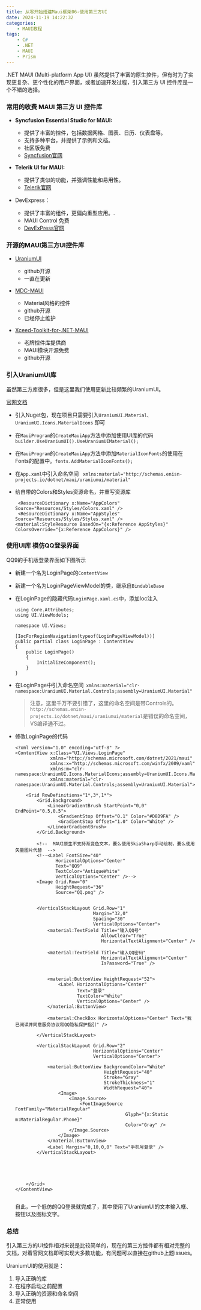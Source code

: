 ```yaml
---
title: 从零开始搭建Maui框架06-使用第三方UI
date: 2024-11-19 14:22:32
categories:
	- MAUI教程
tags:
	- C#
	- .NET
	- MAUI
	- Prism
---
```

.NET MAUI (Multi-platform App UI) 虽然提供了丰富的原生控件，但有时为了实现更复杂、更个性化的用户界面，或者加速开发过程，引入第三方 UI 控件库是一个不错的选择。

### 常用的收费 MAUI 第三方 UI 控件库

* **Syncfusion Essential Studio for MAUI:**

  * 提供了丰富的控件，包括数据网格、图表、日历、仪表盘等。
  * 支持多种平台，并提供了示例和文档。
  * 社区版免费
  * [Syncfusion官网](https://www.syncfusion.com/maui-controls)
* **Telerik UI for MAUI:**

  * 提供了类似的功能，并强调性能和易用性。
  * [Telerik官网](https://www.telerik.com/maui-ui)
* DevExpress：

  * 提供了丰富的组件，更偏向重型应用。.
  * MAUI Control 免费
  * [DevExPress官网](https://www.devexpress.com/maui/)

### 开源的MAUI第三方UI控件库

* [UraniumUI](https://github.com/enisn/UraniumUI)

  * github开源
  * 一直在更新
* [MDC-MAUI](https://github.com/mdc-maui/mdc-maui)

  * Material风格的控件
  * github开源
  * 已经停止维护
* [Xceed-Toolkit-for-.NET-MAUI](https://github.com/xceedsoftware/Xceed-Toolkit-for-.NET-MAUI)

  * 老牌控件库提供商
  * MAUI模块开源免费
  * github开源

### 引入UraniumUI库

虽然第三方库很多，但是这里我们使用更新比较频繁的UraniumUI。

[官网文档](https://enisn-projects.io/docs/en/uranium/latest/Getting-Started)

* 引入Nuget包，现在项目只需要引入`UraniumUI.Material、UraniumUI.Icons.MaterialIcons` 即可
* 在`MauiProgram`的`CreateMauiApp`方法中添加使用UI库的代码 `builder.UseUraniumUI().UseUraniumUIMaterial();`
* 在`MauiProgram`的`CreateMauiApp`方法中添加`MaterialIconFonts`的使用在Fonts的配置中。`fonts.AddMaterialIconFonts();`
* 在`App.xaml`中引入命名空间 ` xmlns:material="http://schemas.enisn-projects.io/dotnet/maui/uraniumui/material"`
* 给自带的Colors和Styles资源命名，并重写资源库

  ```
   <ResourceDictionary x:Name="AppColors" Source="Resources/Styles/Colors.xaml" />
   <ResourceDictionary x:Name="AppStyles" Source="Resources/Styles/Styles.xaml" />
  <material:StyleResource BasedOn="{x:Reference AppStyles}" ColorsOverride="{x:Reference AppColors}" />

  ```

### 使用UI库 模仿QQ登录界面

QQ9的手机版登录界面如下图所示

* 新建一个名为LoginPage的`ContentView`
* 新建一个名为LoginPageViewModel的类，继承自`BindableBase`
* 在LoginPage的隐藏代码`LoginPage.xaml.cs`中，添加Ioc注入

  ```
  using Core.Attributes;
  using UI.ViewModels;

  namespace UI.Views;

  [IocForRegionNavigation(typeof(LoginPageViewModel))]
  public partial class LoginPage : ContentView
  {
      public LoginPage()
      {
          InitializeComponent();
      }
  }
  ```
* 在LoginPage中引入命名空间` xmlns:material="clr-namespace:UraniumUI.Material.Controls;assembly=UraniumUI.Material"`

  > 注意，这里千万不要引错了，这里的命名空间是带Controls的。`http://schemas.enisn-projects.io/dotnet/maui/uraniumui/material`是错误的命名空间，VS编译通不过。
  >
* 修改LoginPage的代码

  ```
  <?xml version="1.0" encoding="utf-8" ?>
  <ContentView x:Class="UI.Views.LoginPage"
               xmlns="http://schemas.microsoft.com/dotnet/2021/maui"
               xmlns:x="http://schemas.microsoft.com/winfx/2009/xaml"
               xmlns:m="clr-namespace:UraniumUI.Icons.MaterialIcons;assembly=UraniumUI.Icons.MaterialIcons"
               xmlns:material="clr-namespace:UraniumUI.Material.Controls;assembly=UraniumUI.Material">

      <Grid RowDefinitions="1*,3*,1*">
          <Grid.Background>
              <LinearGradientBrush StartPoint="0,0" EndPoint="0.5,0.5">
                  <GradientStop Offset="0.1" Color="#D8D9FA" />
                  <GradientStop Offset="1.0" Color="White" />
              </LinearGradientBrush>
          </Grid.Background>

          <!--  MAUI原生不支持渐变色文本，要么使用SkiaSharp手动绘制，要么使用矢量图片代替  -->
          <!--<Label FontSize="40"
                 HorizontalOptions="Center"
                 Text="QQ9"
                 TextColor="AntiqueWhite"
                 VerticalOptions="Center" />-->
          <Image Grid.Row="0"
                 HeightRequest="36"
                 Source="QQ.png" />


          <VerticalStackLayout Grid.Row="1"
                               Margin="32,0"
                               Spacing="30"
                               VerticalOptions="Center">
              <material:TextField Title="输入QQ号"
                                  AllowClear="True"
                                  HorizontalTextAlignment="Center" />

              <material:TextField Title="输入QQ密码"
                                  HorizontalTextAlignment="Center"
                                  IsPassword="True" />


              <material:ButtonView HeightRequest="52">
                  <Label HorizontalOptions="Center"
                         Text="登录"
                         TextColor="White"
                         VerticalOptions="Center" />
              </material:ButtonView>

              <material:CheckBox HorizontalOptions="Center" Text="我已阅读并同意服务协议和QQ隐私保护指引" />

          </VerticalStackLayout>

          <VerticalStackLayout Grid.Row="2"
                               HorizontalOptions="Center"
                               VerticalOptions="Center">

              <material:ButtonView BackgroundColor="White"
                                   HeightRequest="40"
                                   Stroke="Gray"
                                   StrokeThickness="1"
                                   WidthRequest="40">
                  <Image>
                      <Image.Source>
                          <FontImageSource FontFamily="MaterialRegular"
                                           Glyph="{x:Static m:MaterialRegular.Phone}"
                                           Color="Gray" />
                      </Image.Source>
                  </Image>
              </material:ButtonView>
              <Label Margin="0,10,0,0" Text="手机号登录" />
          </VerticalStackLayout>





      </Grid>
  </ContentView>


  ```

  自此，一个低仿的QQ登录就完成了，其中使用了UraniumUI的文本输入框、按钮以及图标文字。

### 总结

引入第三方的UI控件相对来说是比较简单的，现在的第三方控件都有相对完整的文档，对着官网文档即可实现大多数功能，有问题可以直接在github上题issues。

UraniumUI的使用就是：

1. 导入正确的库
2. 在程序启动之前配置
3. 导入正确的资源和命名空间
4. 正常使用
